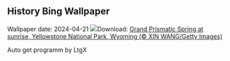 ## History Bing Wallpaper
Wallpaper date: 2024-04-21
![](https://www.bing.com/th?id=OHR.YellowstoneGeyser_EN-CA9905041975_UHD.jpg&w=1000)Download: [Grand Prismatic Spring at sunrise, Yellowstone National Park, Wyoming (© XIN WANG/Getty Images)](https://www.bing.com/th?id=OHR.YellowstoneGeyser_EN-CA9905041975_UHD.jpg)

Auto get programm by LtgX
